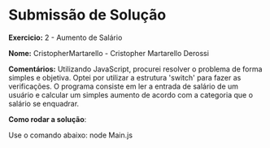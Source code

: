 # Submissão de Solução

**Exercicio:** 2 - Aumento de Salário

**Nome:** CristopherMartarello - Cristopher Martarello Derossi

**Comentários:** Utilizando JavaScript, procurei resolver o problema de forma simples e objetiva. Optei por utilizar a estrutura 'switch' para fazer as verificações. O programa consiste em ler a entrada de salário de um usuário e calcular um simples aumento de acordo com a categoria que o salário se enquadrar.

**Como rodar a solução**: 

Use o comando abaixo: 
node Main.js

